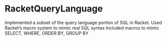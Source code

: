 # RacketQueryLanguage


Implemented a subset of the query language portion of SQL in Racket. 
Used Racket’s macro system to mimic real SQL syntax 
Included macros to mimic SELECT, WHERE, ORDER BY, GROUP BY
